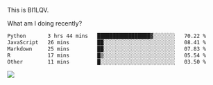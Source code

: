 This is BI1LQV.

What am I doing recently?

<!--START_SECTION:waka-->

```txt
Python       3 hrs 44 mins   █████████████████▓░░░░░░░   70.22 %
JavaScript   26 mins         ██░░░░░░░░░░░░░░░░░░░░░░░   08.41 %
Markdown     25 mins         ██░░░░░░░░░░░░░░░░░░░░░░░   07.83 %
R            17 mins         █▒░░░░░░░░░░░░░░░░░░░░░░░   05.54 %
Other        11 mins         █░░░░░░░░░░░░░░░░░░░░░░░░   03.50 %
```

<!--END_SECTION:waka-->

<img src="https://github-readme-stats.vercel.app/api?username=bi1lqv&show_icons=true&count_private=true">
